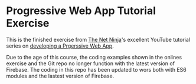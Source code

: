 # Progressive Web App Tutorial Exercise

This is the finished exercise from [The Net Ninja](https://www.youtube.com/@NetNinja/featured)'s excellent YouTube tutorial series on [developing a Prgerssive Web App](https://www.youtube.com/watch?v=4XT23X0Fjfk).

Due to the age of this course, the coding examples shown in the onlines exercise and the Git repo no longer function with the latest version of Firebase.
The coding in this repo has been updated to wors both with ES6 modules and the lastest version of Firebase.
